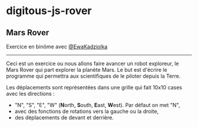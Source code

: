# digitous-js-rover
## Mars Rover

Exercice en binôme avec [@EwaKadziolka](https://github.com/Deotyma)

---------------

Ceci est un exercice ou nous allons faire avancer un robot exploreur, le Mars Rover qui part explorer la planète Mars.
Le but est d'écrire le programme qui permettra aux scientifiques de le piloter depuis la Terre.

Les déplacements sont représentées dans une grille qui fait 10x10 cases avec les directions :
- "N", "S", "E", "W" (**N**orth, **S**outh, **E**ast, **W**est). Par défaut on met "N",
- avec des fonctions de rotations vers la gauche ou la droite,
- des déplacements de devant et derrière.
